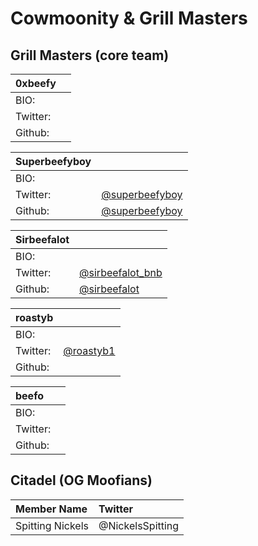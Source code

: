 # Cowmoonity & Grill Masters

## Grill Masters \(core team\)

| 0xbeefy |  |
| :--- | :--- |
| BIO: |  |
| Twitter: |  |
| Github: |  |



| Superbeefyboy |  |
| :--- | :--- |
| BIO: |  |
| Twitter: | [@superbeefyboy](https://twitter.com/superbeefyboy) |
| Github: | [@superbeefyboy](https://github.com/superbeefyboy) |



| Sirbeefalot |  |
| :--- | :--- |
| BIO: |  |
| Twitter: | [@sirbeefalot\_bnb](https://twitter.com/sirbeefalot_bnb) |
| Github: | [@sirbeefalot](https://github.com/sirbeefalot) |



| roastyb |  |
| :--- | :--- |
| BIO: |  |
| Twitter: | [@roastyb1](https://twitter.com/roastyb1) |
| Github: |  |



| beefo |  |
| :--- | :--- |
| BIO: |  |
| Twitter: |  |
| Github: |  |



## Citadel \(OG Moofians\)

| Member Name | Twitter |
| :--- | :--- |
| Spitting Nickels | @NickelsSpitting |

